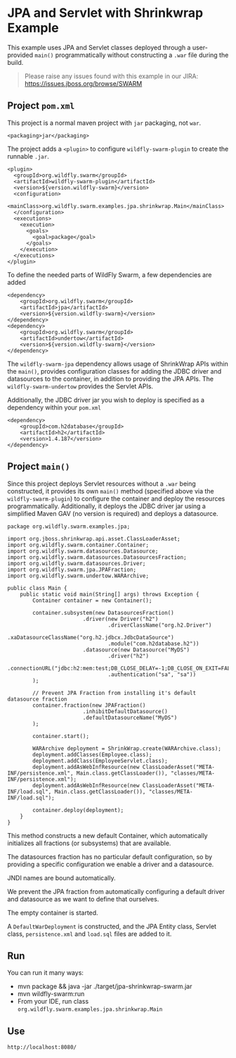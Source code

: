 # JPA and Servlet with Shrinkwrap Example

This example uses JPA and Servlet classes deployed through a user-provided
`main()` programmatically without constructing a `.war` file during the build.

> Please raise any issues found with this example in our JIRA:
> https://issues.jboss.org/browse/SWARM

## Project `pom.xml`

This project is a normal maven project with `jar` packaging, not `war`.

    <packaging>jar</packaging>

The project adds a `<plugin>` to configure `wildfly-swarm-plugin` to
create the runnable `.jar`.

    <plugin>
      <groupId>org.wildfly.swarm</groupId>
      <artifactId>wildfly-swarm-plugin</artifactId>
      <version>${version.wildfly-swarm}</version>
      <configuration>
        <mainClass>org.wildfly.swarm.examples.jpa.shrinkwrap.Main</mainClass>
      </configuration>
      <executions>
        <execution>
          <goals>
            <goal>package</goal>
          </goals>
        </execution>
      </executions>
    </plugin>

To define the needed parts of WildFly Swarm, a few dependencies are added

    <dependency>
        <groupId>org.wildfly.swarm</groupId>
        <artifactId>jpa</artifactId>
        <version>${version.wildfly-swarm}</version>
    </dependency>
    <dependency>
        <groupId>org.wildfly.swarm</groupId>
        <artifactId>undertow</artifactId>
        <version>${version.wildfly-swarm}</version>
    </dependency>

The `wildfly-swarm-jpa` dependency allows usage of ShrinkWrap APIs within the `main()`,
provides configuration classes for adding the JDBC driver and datasources to the container,
in addition to providing the JPA APIs.  The `wildfly-swarm-undertow` provides the Servlet
APIs.

Additionally, the JDBC driver jar you wish to deploy is specified as a dependency
within your `pom.xml`

    <dependency>
        <groupId>com.h2database</groupId>
        <artifactId>h2</artifactId>
        <version>1.4.187</version>
    </dependency>

## Project `main()`

Since this project deploys Servlet resources without a `.war` being constructed, it
provides its own `main()` method (specified above via the `wildfly-swarm-plugin`) to
configure the container and deploy the resources programmatically. Additionally,
it deploys the JDBC driver jar using a simplified Maven GAV (no version is required)
and deploys a datasource.

    package org.wildfly.swarm.examples.jpa;
    
    import org.jboss.shrinkwrap.api.asset.ClassLoaderAsset;
    import org.wildfly.swarm.container.Container;
    import org.wildfly.swarm.datasources.Datasource;
    import org.wildfly.swarm.datasources.DatasourcesFraction;
    import org.wildfly.swarm.datasources.Driver;
    import org.wildfly.swarm.jpa.JPAFraction;
    import org.wildfly.swarm.undertow.WARArchive;
    
    public class Main {
        public static void main(String[] args) throws Exception {
            Container container = new Container();
    
            container.subsystem(new DatasourcesFraction()
                            .driver(new Driver("h2")
                                    .driverClassName("org.h2.Driver")
                                    .xaDatasourceClassName("org.h2.jdbcx.JdbcDataSource")
                                    .module("com.h2database.h2"))
                            .datasource(new Datasource("MyDS")
                                    .driver("h2")
                                    .connectionURL("jdbc:h2:mem:test;DB_CLOSE_DELAY=-1;DB_CLOSE_ON_EXIT=FALSE")
                                    .authentication("sa", "sa"))
            );
    
            // Prevent JPA Fraction from installing it's default datasource fraction
            container.fraction(new JPAFraction()
                            .inhibitDefaultDatasource()
                            .defaultDatasourceName("MyDS")
            );
    
            container.start();
    
            WARArchive deployment = ShrinkWrap.create(WARArchive.class);
            deployment.addClasses(Employee.class);
            deployment.addClass(EmployeeServlet.class);
            deployment.addAsWebInfResource(new ClassLoaderAsset("META-INF/persistence.xml", Main.class.getClassLoader()), "classes/META-INF/persistence.xml");
            deployment.addAsWebInfResource(new ClassLoaderAsset("META-INF/load.sql", Main.class.getClassLoader()), "classes/META-INF/load.sql");
    
            container.deploy(deployment);
        }
    }

This method constructs a new default Container, which automatically
initializes all fractions (or subsystems) that are available.

The datasources fraction has no particular default configuration, so by providing a
specific configuration we enable a driver and a datasource.

JNDI names are bound automatically.

We prevent the JPA fraction from automatically configuring a default driver and datasource
as we want to define that ourselves.

The empty container is started.

A `DefaultWarDeployment` is constructed, and the JPA Entity class, Servlet class,
`persistence.xml` and `load.sql` files are added to it.

## Run

You can run it many ways:

* mvn package && java -jar ./target/jpa-shrinkwrap-swarm.jar
* mvn wildfly-swarm:run
* From your IDE, run class `org.wildfly.swarm.examples.jpa.shrinkwrap.Main`

## Use

    http://localhost:8080/
